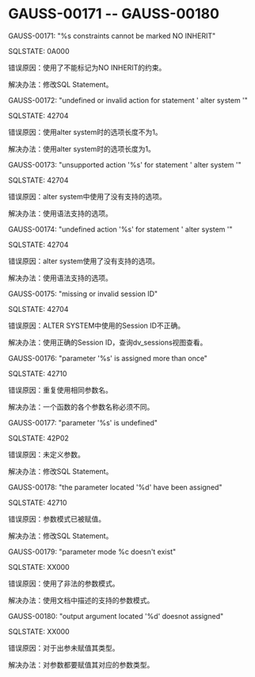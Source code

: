 # GAUSS-00171 -- GAUSS-00180

GAUSS-00171: "%s constraints cannot be marked NO INHERIT"

SQLSTATE: 0A000

错误原因：使用了不能标记为NO INHERIT的约束。

解决办法：修改SQL Statement。

GAUSS-00172: "undefined or invalid action for statement ' alter system '"

SQLSTATE: 42704

错误原因：使用alter system时的选项长度不为1。

解决办法：使用alter system时的选项长度为1。

GAUSS-00173: "unsupported action '%s' for statement ' alter system '"

SQLSTATE: 42704

错误原因：alter system中使用了没有支持的选项。

解决办法：使用语法支持的选项。

GAUSS-00174: "undefined action '%s' for statement ' alter system '"

SQLSTATE: 42704

错误原因：alter system使用了没有支持的选项。

解决办法：使用语法支持的选项。

GAUSS-00175: "missing or invalid session ID"

SQLSTATE: 42704

错误原因：ALTER SYSTEM中使用的Session ID不正确。

解决办法：使用正确的Session ID，查询dv\_sessions视图查看。

GAUSS-00176: "parameter '%s' is assigned more than once"

SQLSTATE: 42710

错误原因：重复使用相同参数名。

解决办法：一个函数的各个参数名称必须不同。

GAUSS-00177: "parameter '%s' is undefined"

SQLSTATE: 42P02

错误原因：未定义参数。

解决办法：修改SQL Statement。

GAUSS-00178: "the parameter located '%d' have been assigned"

SQLSTATE: 42710

错误原因：参数模式已被赋值。

解决办法：修改SQL Statement。

GAUSS-00179: "parameter mode %c doesn't exist"

SQLSTATE: XX000

错误原因：使用了非法的参数模式。

解决办法：使用文档中描述的支持的参数模式。

GAUSS-00180: "output argument located '%d' doesnot assigned"

SQLSTATE: XX000

错误原因：对于出参未赋值其类型。

解决办法：对参数都要赋值其对应的参数类型。
